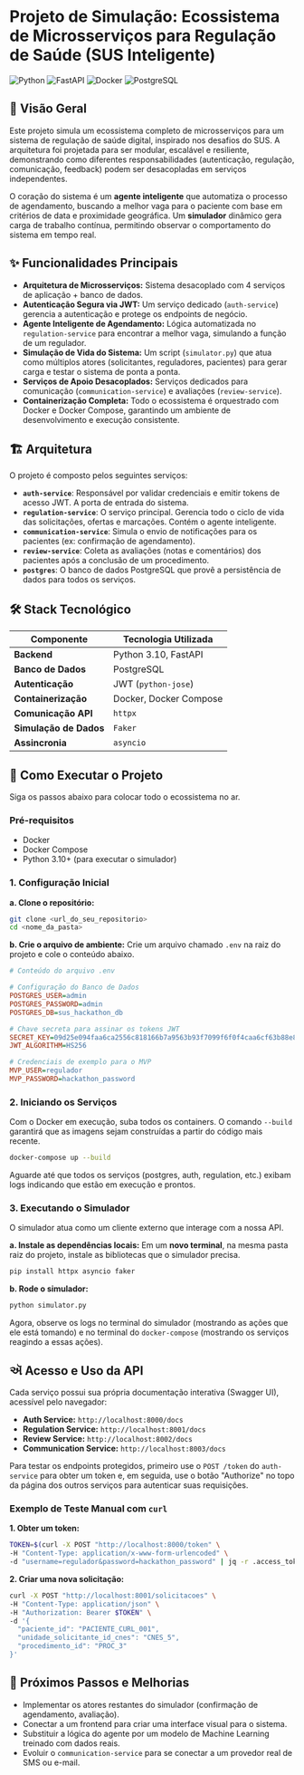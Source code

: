 # Projeto de Simulação: Ecossistema de Microsserviços para Regulação de Saúde (SUS Inteligente)

![Python](https://img.shields.io/badge/Python-3.10-blue.svg)
![FastAPI](https://img.shields.io/badge/FastAPI-0.95-green.svg)
![Docker](https://img.shields.io/badge/Docker-20.10-blue.svg)
![PostgreSQL](https://img.shields.io/badge/PostgreSQL-14-blue.svg)

## 📄 Visão Geral

Este projeto simula um ecossistema completo de microsserviços para um sistema de regulação de saúde digital, inspirado nos desafios do SUS. A arquitetura foi projetada para ser modular, escalável e resiliente, demonstrando como diferentes responsabilidades (autenticação, regulação, comunicação, feedback) podem ser desacopladas em serviços independentes.

O coração do sistema é um **agente inteligente** que automatiza o processo de agendamento, buscando a melhor vaga para o paciente com base em critérios de data e proximidade geográfica. Um **simulador** dinâmico gera carga de trabalho contínua, permitindo observar o comportamento do sistema em tempo real.

## ✨ Funcionalidades Principais

* **Arquitetura de Microsserviços:** Sistema desacoplado com 4 serviços de aplicação + banco de dados.
* **Autenticação Segura via JWT:** Um serviço dedicado (`auth-service`) gerencia a autenticação e protege os endpoints de negócio.
* **Agente Inteligente de Agendamento:** Lógica automatizada no `regulation-service` para encontrar a melhor vaga, simulando a função de um regulador.
* **Simulação de Vida do Sistema:** Um script (`simulator.py`) que atua como múltiplos atores (solicitantes, reguladores, pacientes) para gerar carga e testar o sistema de ponta a ponta.
* **Serviços de Apoio Desacoplados:** Serviços dedicados para comunicação (`communication-service`) e avaliações (`review-service`).
* **Containerização Completa:** Todo o ecossistema é orquestrado com Docker e Docker Compose, garantindo um ambiente de desenvolvimento e execução consistente.

## 🏗️ Arquitetura

O projeto é composto pelos seguintes serviços:

* **`auth-service`**: Responsável por validar credenciais e emitir tokens de acesso JWT. A porta de entrada do sistema.
* **`regulation-service`**: O serviço principal. Gerencia todo o ciclo de vida das solicitações, ofertas e marcações. Contém o agente inteligente.
* **`communication-service`**: Simula o envio de notificações para os pacientes (ex: confirmação de agendamento).
* **`review-service`**: Coleta as avaliações (notas e comentários) dos pacientes após a conclusão de um procedimento.
* **`postgres`**: O banco de dados PostgreSQL que provê a persistência de dados para todos os serviços.

## 🛠️ Stack Tecnológico

| Componente            | Tecnologia Utilizada                               |
| --------------------- | -------------------------------------------------- |
| **Backend** | Python 3.10, FastAPI                               |
| **Banco de Dados** | PostgreSQL                                         |
| **Autenticação** | JWT (`python-jose`)                                |
| **Containerização** | Docker, Docker Compose                             |
| **Comunicação API** | `httpx`                                            |
| **Simulação de Dados**| `Faker`                                            |
| **Assincronia** | `asyncio`                                          |

## 🚀 Como Executar o Projeto

Siga os passos abaixo para colocar todo o ecossistema no ar.

### Pré-requisitos

* Docker
* Docker Compose
* Python 3.10+ (para executar o simulador)

### 1. Configuração Inicial

**a. Clone o repositório:**
```bash
git clone <url_do_seu_repositorio>
cd <nome_da_pasta>
```

**b. Crie o arquivo de ambiente:**
Crie um arquivo chamado `.env` na raiz do projeto e cole o conteúdo abaixo.

```ini
# Conteúdo do arquivo .env

# Configuração do Banco de Dados
POSTGRES_USER=admin
POSTGRES_PASSWORD=admin
POSTGRES_DB=sus_hackathon_db

# Chave secreta para assinar os tokens JWT
SECRET_KEY=09d25e094faa6ca2556c818166b7a9563b93f7099f6f0f4caa6cf63b88e8d3e7
JWT_ALGORITHM=HS256

# Credenciais de exemplo para o MVP
MVP_USER=regulador
MVP_PASSWORD=hackathon_password
```

### 2. Iniciando os Serviços

Com o Docker em execução, suba todos os containers. O comando `--build` garantirá que as imagens sejam construídas a partir do código mais recente.

```bash
docker-compose up --build
```
Aguarde até que todos os serviços (postgres, auth, regulation, etc.) exibam logs indicando que estão em execução e prontos.

### 3. Executando o Simulador

O simulador atua como um cliente externo que interage com a nossa API.

**a. Instale as dependências locais:**
Em um **novo terminal**, na mesma pasta raiz do projeto, instale as bibliotecas que o simulador precisa.
```bash
pip install httpx asyncio faker
```

**b. Rode o simulador:**
```bash
python simulator.py
```
Agora, observe os logs no terminal do simulador (mostrando as ações que ele está tomando) e no terminal do `docker-compose` (mostrando os serviços reagindo a essas ações).

## ઍ Acesso e Uso da API

Cada serviço possui sua própria documentação interativa (Swagger UI), acessível pelo navegador:

* **Auth Service:** `http://localhost:8000/docs`
* **Regulation Service:** `http://localhost:8001/docs`
* **Review Service:** `http://localhost:8002/docs`
* **Communication Service:** `http://localhost:8003/docs`

Para testar os endpoints protegidos, primeiro use o `POST /token` do `auth-service` para obter um token e, em seguida, use o botão "Authorize" no topo da página dos outros serviços para autenticar suas requisições.

### Exemplo de Teste Manual com `curl`

**1. Obter um token:**
```bash
TOKEN=$(curl -X POST "http://localhost:8000/token" \
-H "Content-Type: application/x-www-form-urlencoded" \
-d "username=regulador&password=hackathon_password" | jq -r .access_token)
```

**2. Criar uma nova solicitação:**
```bash
curl -X POST "http://localhost:8001/solicitacoes" \
-H "Content-Type: application/json" \
-H "Authorization: Bearer $TOKEN" \
-d '{
  "paciente_id": "PACIENTE_CURL_001",
  "unidade_solicitante_id_cnes": "CNES_5",
  "procedimento_id": "PROC_3"
}'
```

## 🔮 Próximos Passos e Melhorias

* Implementar os atores restantes do simulador (confirmação de agendamento, avaliação).
* Conectar a um frontend para criar uma interface visual para o sistema.
* Substituir a lógica do agente por um modelo de Machine Learning treinado com dados reais.
* Evoluir o `communication-service` para se conectar a um provedor real de SMS ou e-mail.
